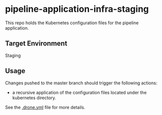 # pipeline-application-infra-staging

This repo holds the Kubernetes configuration files for the pipeline application.

## Target Environment

Staging

## Usage

Changes pushed to the master branch should trigger the following actions:

* a recursive application of the configuration files located under the kubernetes directory.

See the [.drone.yml](.drone.yml) file for more details.
